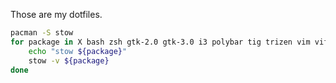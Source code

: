 Those are my dotfiles.

```bash
pacman -S stow
for package in X bash zsh gtk-2.0 gtk-3.0 i3 polybar tig trizen vim vifm alacritty; do
    echo "stow ${package}"
    stow -v ${package}
done
```
